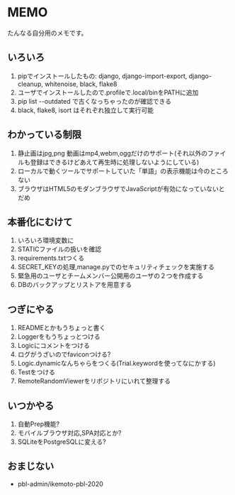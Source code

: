 # MEMO
たんなる自分用のメモです。

##  いろいろ
 1. pipでインストールしたもの: django, django-import-export, django-cleanup, whitenoise, black, flake8
 1. ユーザでインストールしたので.profileで.local/binをPATHに追加
 1. pip list --outdated で古くなっちゃったのが確認できる
 1. black, flake8, isort はそれぞれ独立して実行可能

## わかっている制限
 1. 静止画はjpg,png 動画はmp4,webm,oggだけのサポート(それ以外のファイルも登録はできるけどあえて再生時に処理しないようにしている)
 1. ローカルで動くツールでサポートしていた「単語」の表示機能は今のところない
 1. ブラウザはHTML5のモダンブラウザでJavaScriptが有効になっていないとだめ

## 本番化にむけて
 1. いろいろ環境変数に
 1. STATICファイルの扱いを確認
 1. requirements.txtつくる
 1. SECRET_KEYの処理,manage.pyでのセキュリティチェックを実施する
 1. 緊急用のユーザとチームメンバー公開用のユーザの２つを作成する
 1. DBのバックアップとリストアを用意する
 
## つぎにやる
 1. READMEとかもうちょっと書く
 1. Loggerをもうちょっとつける
 1. Logicにコメントをつける
 1. ログがうざいのでfaviconつける?
 1. Logic.dynamicなんちゃらをつくる(Trial.keywordを使ってなにかする)
 1. Testをつける
 1. RemoteRandomViewerをリポジトリにいれて整理する

## いつかやる
 1. 自動Prep機能?
 1. モバイルブラウザ対応,SPA対応とか?
 1. SQLiteをPostgreSQLに変える?

## おまじない
 - pbl-admin/ikemoto-pbl-2020